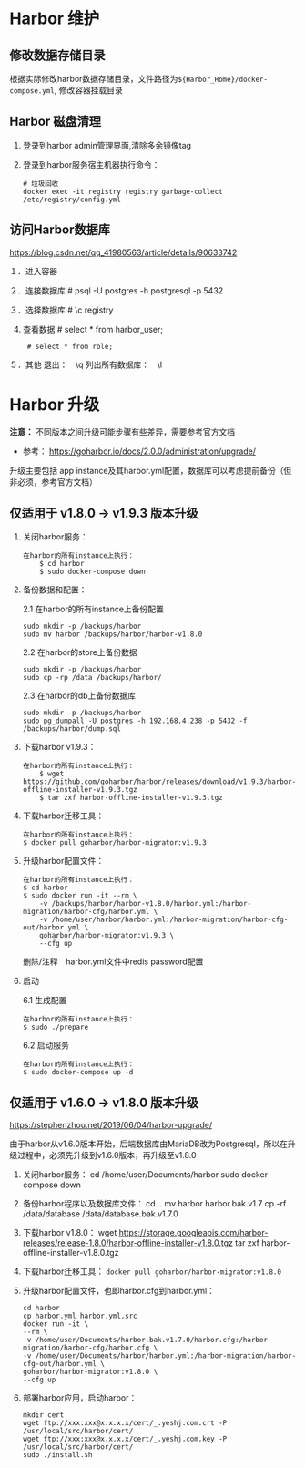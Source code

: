 # Harbor 维护

## 修改数据存储目录

根据实际修改harbor数据存储目录，文件路径为`${Harbor_Home}/docker-compose.yml`, 修改容器挂载目录

## Harbor 磁盘清理

1. 登录到harbor admin管理界面,清除多余镜像tag

2. 登录到harbor服务宿主机器执行命令：

    ```text
    # 垃圾回收
    docker exec -it registry registry garbage-collect  /etc/registry/config.yml
    ```

## 访问Harbor数据库

https://blog.csdn.net/qq_41980563/article/details/90633742

１．进入容器

２．连接数据库
        # psql -U postgres -h postgresql -p 5432

３．选择数据库
        # \c registry

4. 查看数据
        # select * from harbor_user;

        # select * from role;

５．其他
        退出：　\q
        列出所有数据库：　\l



# Harbor 升级

**注意：** 不同版本之间升级可能步骤有些差异，需要参考官方文档

- 参考： <https://goharbor.io/docs/2.0.0/administration/upgrade/>

升级主要包括 app instance及其harbor.yml配置，数据库可以考虑提前备份（但非必须，参考官方文档）

## 仅适用于 v1.8.0 -> v1.9.3 版本升级

1. 关闭harbor服务：

    ```shell
    在harbor的所有instance上执行：
        $ cd harbor
        $ sudo docker-compose down
    ```

2. 备份数据和配置：

    2.1  在harbor的所有instance上备份配置

    ```shell
    sudo mkdir -p /backups/harbor
    sudo mv harbor /backups/harbor/harbor-v1.8.0
    ```

    2.2 在harbor的store上备份数据

    ```shell
    sudo mkdir -p /backups/harbor
    sudo cp -rp /data /backups/harbor/
    ```

    2.3 在harbor的db上备份数据库

    ```shell
    sudo mkdir -p /backups/harbor
    sudo pg_dumpall -U postgres -h 192.168.4.238 -p 5432 -f /backups/harbor/dump.sql
    ```

3. 下载harbor v1.9.3：

    ```shell
    在harbor的所有instance上执行：
        $ wget https://github.com/goharbor/harbor/releases/download/v1.9.3/harbor-offline-installer-v1.9.3.tgz
        $ tar zxf harbor-offline-installer-v1.9.3.tgz
    ```

4. 下载harbor迁移工具：

    ```shell
    在harbor的所有instance上执行：
    $ docker pull goharbor/harbor-migrator:v1.9.3
    ```

5. 升级harbor配置文件：

    ```shell
    在harbor的所有instance上执行：
    $ cd harbor
    $ sudo docker run -it --rm \
        -v /backups/harbor/harbor-v1.8.0/harbor.yml:/harbor-migration/harbor-cfg/harbor.yml \
        -v /home/user/harbor/harbor.yml:/harbor-migration/harbor-cfg-out/harbor.yml \
        goharbor/harbor-migrator:v1.9.3 \
        --cfg up
    ```

    删除/注释　harbor.yml文件中redis password配置

6. 启动

    6.1 生成配置

    ```shell
    在harbor的所有instance上执行：
    $ sudo ./prepare
    ```

    6.2 启动服务

    ```shell
    在harbor的所有instance上执行：
    $ sudo docker-compose up -d
    ```

## 仅适用于 v1.6.0 -> v1.8.0 版本升级

https://stephenzhou.net/2019/06/04/harbor-upgrade/

由于harbor从v1.6.0版本开始，后端数据库由MariaDB改为Postgresql，所以在升级过程中，必须先升级到v1.6.0版本，再升级至v1.8.0

1. 关闭harbor服务：
    cd /home/user/Documents/harbor
    sudo docker-compose down

2. 备份harbor程序以及数据库文件：
    cd ..
    mv harbor harbor.bak.v1.7
    cp -rf /data/database /data/database.bak.v1.7.0

3. 下载harbor v1.8.0：
    wget https://storage.googleapis.com/harbor-releases/release-1.8.0/harbor-offline-installer-v1.8.0.tgz
    tar zxf harbor-offline-installer-v1.8.0.tgz

4. 下载harbor迁移工具：
    `docker pull goharbor/harbor-migrator:v1.8.0`

5. 升级harbor配置文件，也即harbor.cfg到harbor.yml：

    ```shell
    cd harbor
    cp harbor.yml harbor.yml.src
    docker run -it \
    --rm \
    -v /home/user/Documents/harbor.bak.v1.7.0/harbor.cfg:/harbor-migration/harbor-cfg/harbor.cfg \
    -v /home/user/Documents/harbor/harbor.yml:/harbor-migration/harbor-cfg-out/harbor.yml \
    goharbor/harbor-migrator:v1.8.0 \
    --cfg up
    ```

6. 部署harbor应用，启动harbor：

    ```shell
    mkdir cert
    wget ftp://xxx:xxx@x.x.x.x/cert/_.yeshj.com.crt -P /usr/local/src/harbor/cert/
    wget ftp://xxx:xxx@x.x.x.x/cert/_.yeshj.com.key -P /usr/local/src/harbor/cert/
    sudo ./install.sh
    ```
